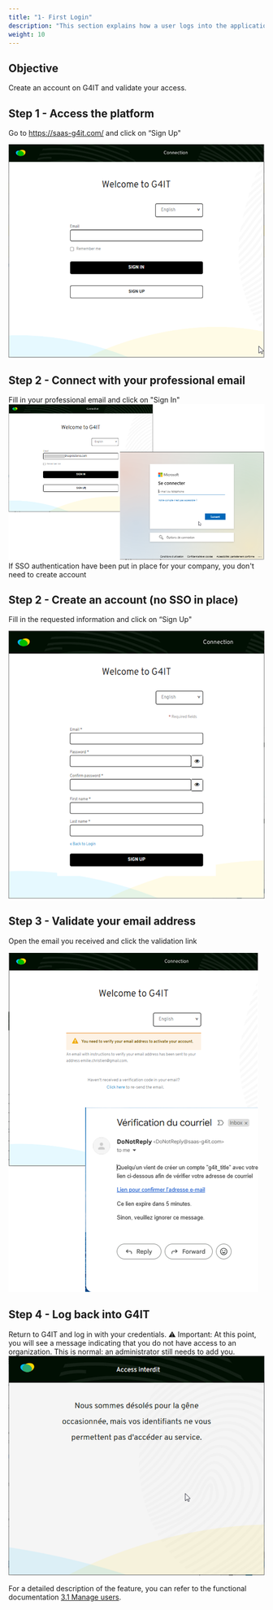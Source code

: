 ```yaml
---
title: "1- First Login"
description: "This section explains how a user logs into the application for the first time."
weight: 10
---
```


## Objective
Create an account on G4IT and validate your access.

## Step 1 - Access the platform
Go to https://saas-g4it.com/ and click on “Sign Up"

![First Login_Step1.png](../images/1_First_Login_Step1.png)

## Step 2 - Connect with your professional email 
Fill in your professional email and click on "Sign In"
![First Login_Step2.png](../images/1_First_Login_Step2.png)
If SSO authentication have been put in place for your company, you don't need to create account

## Step 2 - Create an account (no SSO in place)
Fill in the requested information and click on “Sign Up"

![First Login_Step3.png](../images/1_First_Login_Step3.png)

## Step 3 - Validate your email address
Open the email you received and click the validation link

![1_First_Login_Step4.png](../images/1_First_Login_Step4.png)

## Step 4 - Log back into G4IT
Return to G4IT and log in with your credentials.
⚠ Important: At this point, you will see a message indicating that you do not have access to an organization. This is normal: an administrator still needs to add you.
![1_First_Login_Step5.png](../images/1_First_Login_Step5.png)


For a detailed description of the feature, you can refer to the functional documentation [3.1 Manage users](../../../../2-functional-documentation/use_cases/uc_administration/uc_administration_manage_users/_index.md).
